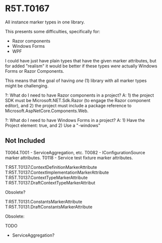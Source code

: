 # R5T.T0167
All instance marker types in one library.


This presents some difficulties, specifically for:

* Razor components
* Windows Forms
* WPF

I could have just have plain types that have the given marker attributes, but for added "realism" it would be better if these types *were* actually Windows Forms or Razor Components.

This means that the goal of having *one* (1) library with all marker types might be challenging.

?: What do I need to have Razor components in a project?
A: 1) the project SDK must be Microsoft.NET.Sdk.Razor (to engage the Razor component editor), and 2) the project must include a package reference to Microsoft.AspNetCore.Components.Web.

?: What do I need to have Windows Forms in a project?
A: 1) Have the Project <PropertyGroup> element: <UseWindowsForms>true<UseWindowsForms>, and 2) Use a "-windows" <TargetFramework>


## Not Included

T0064.T001 - ServiceAggregation, etc.
T0082 - IConfigurationSource marker attributes.
T0118 - Service test fixture marker attributes.

T:R5T.T0137.ContextDefinitionMarkerAttribute
T:R5T.T0137.ContextImplementationMarkerAttribute
T:R5T.T0137.ContextTypeMarkerAttribute
T:R5T.T0137.DraftContextTypeMarkerAttribut

Obsolete?

T:R5T.T0131.ConstantsMarkerAttribute
T:R5T.T0131.DraftConstantsMarkerAttribute

Obsolete:

TODO

* ServiceAggregation?